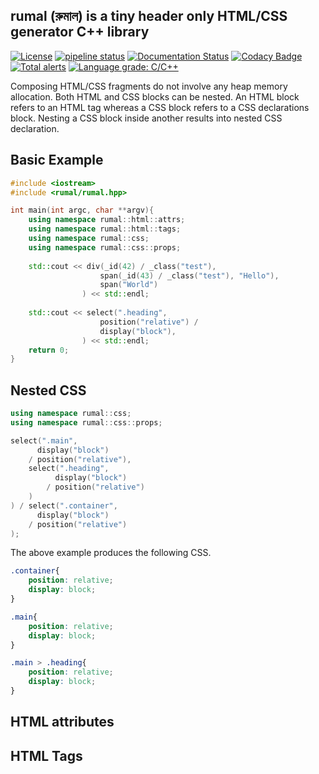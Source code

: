 rumal (রুমাল) is a tiny header only HTML/CSS generator C++ library
---
[![License](https://img.shields.io/badge/License-BSD%202--Clause-orange.svg)](https://opensource.org/licenses/BSD-2-Clause)
[![pipeline status](https://gitlab.com/neel.basu/rumal/badges/master/pipeline.svg)](https://gitlab.com/neel.basu/rumal/commits/master) 
[![Documentation Status](https://readthedocs.org/projects/rumal/badge/?version=latest)](https://rumal.readthedocs.io/en/latest/?badge=latest)
[![Codacy Badge](https://api.codacy.com/project/badge/Grade/6a8f875202b14287ab4261a44227b7b1)](https://www.codacy.com/manual/neel.basu.z/rumal?utm_source=github.com&amp;utm_medium=referral&amp;utm_content=neel/rumal&amp;utm_campaign=Badge_Grade)
[![Total alerts](https://img.shields.io/lgtm/alerts/g/neel/rumal.svg?logo=lgtm&logoWidth=18)](https://lgtm.com/projects/g/neel/rumal/alerts/)
[![Language grade: C/C++](https://img.shields.io/lgtm/grade/cpp/g/neel/rumal.svg?logo=lgtm&logoWidth=18)](https://lgtm.com/projects/g/neel/rumal/context:cpp)

Composing HTML/CSS fragments do not involve any heap memory allocation. Both HTML and CSS blocks can be nested.
An HTML block refers to an HTML tag whereas a CSS block refers to a CSS declarations block. Nesting a CSS block
inside another results into nested CSS declaration.

## Basic Example

```cpp
#include <iostream>
#include <rumal/rumal.hpp>

int main(int argc, char **argv){
    using namespace rumal::html::attrs;
    using namespace rumal::html::tags;
    using namespace rumal::css;
    using namespace rumal::css::props;
   
    std::cout << div(_id(42) / _class("test"),
                    span(_id(43) / _class("test"), "Hello"),
                    span("World")
                ) << std::endl;
    
    std::cout << select(".heading", 
                    position("relative") / 
                    display("block"), 
                ) << std::endl;
    return 0;
}

```
## Nested CSS

```cpp
using namespace rumal::css;
using namespace rumal::css::props;

select(".main", 
      display("block") 
    / position("relative"), 
    select(".heading", 
          display("block") 
        / position("relative")
    )
) / select(".container", 
      display("block") 
    / position("relative")
);

```

The above example produces the following CSS.

```css
.container{
    position: relative; 
    display: block;
}

.main{
    position: relative;
    display: block;
}

.main > .heading{
    position: relative;
    display: block;
}
```

## HTML attributes

## HTML Tags

